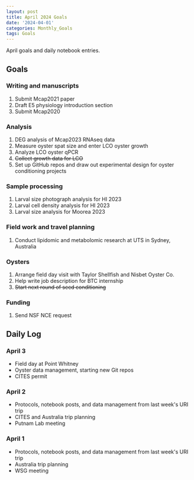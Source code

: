 ```yaml
---
layout: post
title: April 2024 Goals
date: '2024-04-01'
categories: Monthly_Goals
tags: Goals
---
```


April goals and daily notebook entries. 

## Goals  

### Writing and manuscripts 
              
1. Submit Mcap2021 paper
2. Draft E5 physiology introduction section 
3. Submit Mcap2020 

### Analysis

1. DEG analysis of Mcap2023 RNAseq data 
2. Measure oyster spat size and enter LCO oyster growth
3. Analyze LCO oyster qPCR 
4. ~~Collect growth data for LCO~~ 
5. Set up GitHub repos and draw out experimental design for oyster conditioning projects 

### Sample processing

1. Larval size photograph analysis for HI 2023 
2. Larval cell density analysis for HI 2023
3. Larval size analysis for Moorea 2023

### Field work and travel planning

1. Conduct lipidomic and metabolomic research at UTS in Sydney, Australia

### Oysters 

1. Arrange field day visit with Taylor Shellfish and Nisbet Oyster Co.
2. Help write job description for BTC internship
3. ~~Start next round of seed conditioning~~

### Funding 

1. Send NSF NCE request

## **Daily Log**   

### April 3 

- Field day at Point Whitney 
- Oyster data management, starting new Git repos 
- CITES permit 

### April 2 

- Protocols, notebook posts, and data management from last week's URI trip
- CITES and Australia trip planning
- Putnam Lab meeting

### April 1 

- Protocols, notebook posts, and data management from last week's URI trip
- Australia trip planning 
- WSG meeting 
